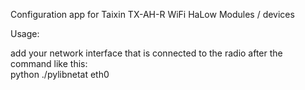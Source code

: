 Configuration app for Taixin TX-AH-R WiFi HaLow Modules / devices

Usage:

add your network interface that is connected to the radio after the command like this:<br>
python ./pylibnetat eth0

